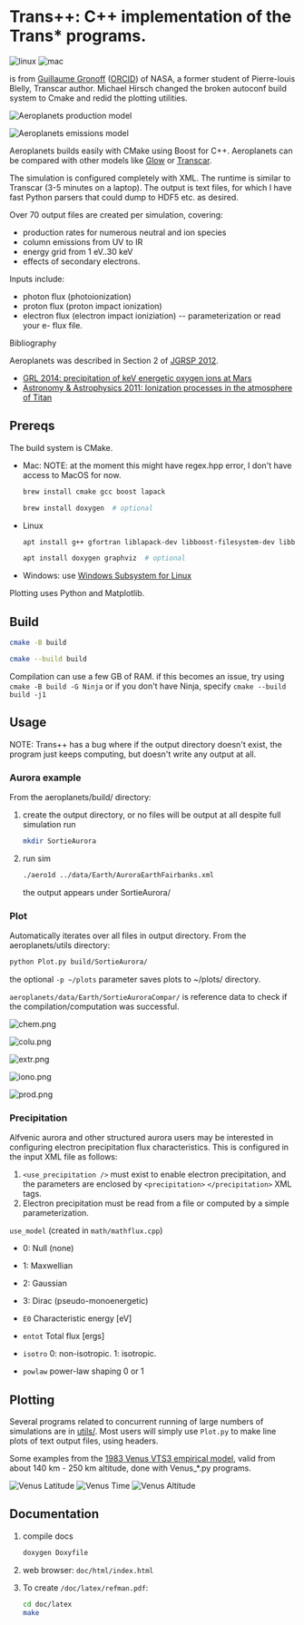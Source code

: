 # Trans++: C++ implementation of the Trans* programs.

![linux](https://github.com/space-physics/aeroplanets/workflows/ci_linux/badge.svg)
![mac](https://github.com/space-physics/aeroplanets/workflows/ci_mac/badge.svg)

is from
[Guillaume Gronoff](https://scholar.google.com/citations?user=e2RfvmYAAAAJ)
([ORCID](https://orcid.org/0000-0002-0331-7076))
of NASA, a former student of Pierre-louis Blelly, Transcar author.
Michael Hirsch changed the broken autoconf build system to Cmake and redid the plotting utilities.

![Aeroplanets production model](https://agupubs.onlinelibrary.wiley.com/cms/asset/1bd9c74b-3699-4cac-9791-41b811eec3cf/jgra21542-fig-0001.png)

![Aeroplanets emissions model](https://agupubs.onlinelibrary.wiley.com/cms/asset/ea187c33-c9f3-4ddc-baf1-16df3b840a22/jgra21542-fig-0002.png)

Aeroplanets builds easily with CMake using Boost for C++.
Aeroplanets can be compared with other models like
[Glow](https://www.github.com/space-physics/glowaurora) or
[Transcar](https://www.github.com/space-physics/transcar).

The simulation is configured completely with XML.
The runtime is similar to Transcar (3-5 minutes on a laptop).
The output is text files, for which I have fast Python parsers that could dump to HDF5 etc. as desired.

Over 70 output files are created per simulation, covering:

* production rates for numerous neutral and ion species
* column emissions from UV to IR
* energy grid from 1 eV..30 keV
* effects of secondary electrons.

Inputs include:

* photon flux (photoionization)
* proton flux (proton impact ionization)
* electron flux (electron impact ioniziation) -- parameterization or read your e- flux file.

Bibliography

Aeroplanets was described in Section 2 of [JGRSP 2012](https://agupubs.onlinelibrary.wiley.com/doi/full/10.1029/2011JA016930).

* [GRL 2014: precipitation of keV energetic oxygen ions at Mars](https://agupubs.onlinelibrary.wiley.com/doi/10.1002/2014GL060902)
* [Astronomy & Astrophysics 2011: Ionization processes in the atmosphere of Titan](https://www.aanda.org/articles/aa/abs/2011/05/aa15675-10/aa15675-10.html)


## Prereqs

The build system is CMake.

* Mac: NOTE: at the moment this might have regex.hpp error, I don't have access to MacOS for now.

    ```sh
    brew install cmake gcc boost lapack

    brew install doxygen  # optional
    ```
* Linux

    ```sh
    apt install g++ gfortran liblapack-dev libboost-filesystem-dev libboost-regex-dev

    apt install doxygen graphviz  # optional
    ```
* Windows: use [Windows Subsystem for Linux](https://www.scivision.dev/install-windows-subsystem-for-linux/)

Plotting uses Python and Matplotlib.

## Build

```sh
cmake -B build

cmake --build build
```

Compilation can use a few GB of RAM.
if this becomes an issue, try using `cmake -B build -G Ninja` or if you don't have Ninja, specify `cmake --build build -j1`

## Usage

NOTE: Trans++ has a bug where if the output directory doesn't exist,
the program just keeps computing, but doesn't write any output at all.

### Aurora example

From the aeroplanets/build/ directory:

1. create the output directory, or no files will be output at all despite full simulation run

   ```sh
   mkdir SortieAurora
   ```
2. run sim

   ```sh
   ./aero1d ../data/Earth/AuroraEarthFairbanks.xml
   ```
   the output appears under SortieAurora/


### Plot

Automatically iterates over all files in output directory.
From the aeroplanets/utils directory:

```sh
python Plot.py build/SortieAurora/
```

the optional `-p ~/plots` parameter saves plots to ~/plots/ directory.

`aeroplanets/data/Earth/SortieAuroraCompar/` is reference data to check if the compilation/computation was successful.

![chem.png](./doc/chem.png)

![colu.png](./doc/colu.png)

![extr.png](./doc/extr.png)

![iono.png](./doc/iono.png)

![prod.png](./doc/prod.png)

### Precipitation

Alfvenic aurora and other structured aurora users may be interested in configuring electron precipitation flux characteristics.
This is configured in the input XML file as follows:

1. `<use_precipitation />` must exist to enable electron precipitation, and the parameters are enclosed by `<precipitation>` `</precipitation>` XML tags.
2. Electron precipitation must be read from a file or computed by a simple parameterization.

`use_model`  (created in `math/mathflux.cpp`)

* 0: Null (none)
* 1: Maxwellian
* 2: Gaussian
* 3: Dirac (pseudo-monoenergetic)


* `E0`     Characteristic energy [eV]
* `entot`  Total flux [ergs]
* `isotro` 0: non-isotropic.  1: isotropic.
* `powlaw` power-law shaping 0 or 1


## Plotting

Several programs related to concurrent running of large numbers of simulations are in [utils/](./utils).
Most users will simply use `Plot.py` to make line plots of text output files, using headers.

Some examples from the
[1983 Venus VTS3 empirical model](https://doi.org/10.1029/JA088iA01p00073),
valid from about 140 km - 250 km altitude, done with Venus_*.py programs.

![Venus Latitude](./data/venus_latitude.png)
![Venus Time](./data/venus_time.png)
![Venus Altitude](./data/venus_altprofile.png)

## Documentation

1. compile docs

   ```sh
   doxygen Doxyfile
   ```
2. web browser: `doc/html/index.html`
3. To create `/doc/latex/refman.pdf`:

   ```sh
   cd doc/latex
   make
   ```
